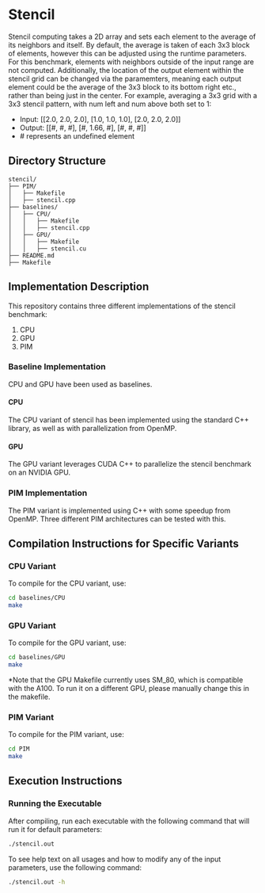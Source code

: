 # Stencil

Stencil computing takes a 2D array and sets each element to the average of its neighbors and itself. By default, the average is taken of each 3x3 block of elements, however this can be adjusted using the runtime parameters. For this benchmark, elements with neighbors outside of the input range are not computed. Additionally, the location of the output element within the stencil grid can be changed via the paramemters, meaning each output element could be the average of the 3x3 block to its bottom right etc., rather than being just in the center. For example, averaging a 3x3 grid with a 3x3 stencil pattern, with num left and num above both set to 1:

- Input: [[2.0, 2.0, 2.0], [1.0, 1.0, 1.0], [2.0, 2.0, 2.0]]
- Output: [[#, #, #], [#, 1.66, #], [#, #, #]]
- \# represents an undefined element

## Directory Structure

```
stencil/
├── PIM/
│   ├── Makefile
│   ├── stencil.cpp
├── baselines/
│   ├── CPU/
│   │   ├── Makefile
│   │   ├── stencil.cpp
│   ├── GPU/
│   │   ├── Makefile
│   │   ├── stencil.cu
├── README.md
├── Makefile
```

## Implementation Description

This repository contains three different implementations of the stencil benchmark:

1. CPU
2. GPU
3. PIM

### Baseline Implementation

CPU and GPU have been used as baselines.

#### CPU

The CPU variant of stencil has been implemented using the standard C++ library, as well as with parallelization from OpenMP.

#### GPU

The GPU variant leverages CUDA C++ to parallelize the stencil benchmark on an NVIDIA GPU.

### PIM Implementation

The PIM variant is implemented using C++ with some speedup from OpenMP. Three different PIM architectures can be tested with this.

## Compilation Instructions for Specific Variants

### CPU Variant

To compile for the CPU variant, use:

```bash
cd baselines/CPU
make
```

### GPU Variant

To compile for the GPU variant, use:

```bash
cd baselines/GPU
make
```

*Note that the GPU Makefile currently uses SM_80, which is compatible with the A100. To run it on a different GPU, please manually change this in the makefile.

### PIM Variant

To compile for the PIM variant, use:

```bash
cd PIM
make
```

## Execution Instructions

### Running the Executable

After compiling, run each executable with the following command that will run it for default parameters:

```bash
./stencil.out
```

To see help text on all usages and how to modify any of the input parameters, use the following command:

```bash
./stencil.out -h
```
